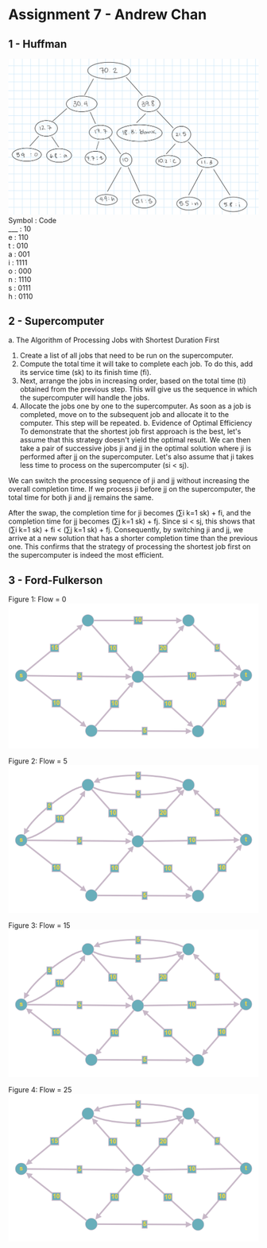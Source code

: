 # Assignment 7 - Andrew Chan
## 1 - Huffman
![Huffman](imgs/1.png)  
Symbol  :   Code  
___     :   10  
e       :   110  
t       :   010  
a       :   001  
i       :   1111  
o       :   000  
n       :   1110  
s       :   0111  
h       :   0110  
## 2 - Supercomputer

a. The Algorithm of Processing Jobs with Shortest Duration First

1. Create a list of all jobs that need to be run on the supercomputer.
2. Compute the total time it will take to complete each job. To do this, add its service time (sk) to its finish time (fi).
3. Next, arrange the jobs in increasing order, based on the total time (ti) obtained from the previous step. This will give us the sequence in which the supercomputer will handle the jobs.
4. Allocate the jobs one by one to the supercomputer. As soon as a job is completed, move on to the subsequent job and allocate it to the computer. This step will be repeated.
b. Evidence of Optimal Efficiency
To demonstrate that the shortest job first approach is the best, let's assume that this strategy doesn't yield the optimal result. We can then take a pair of successive jobs ji and jj in the optimal solution where ji is performed after jj on the supercomputer. Let's also assume that ji takes less time to process on the supercomputer (si < sj).

We can switch the processing sequence of ji and jj without increasing the overall completion time. If we process ji before jj on the supercomputer, the total time for both ji and jj remains the same.

After the swap, the completion time for ji becomes (∑i k=1 sk) + fi, and the completion time for jj becomes (∑j k=1 sk) + fj. Since si < sj, this shows that (∑i k=1 sk) + fi < (∑j k=1 sk) + fj. Consequently, by switching ji and jj, we arrive at a new solution that has a shorter completion time than the previous one. This confirms that the strategy of processing the shortest job first on the supercomputer is indeed the most efficient.

## 3 - Ford-Fulkerson
Figure 1: Flow = 0  
![fig1](imgs/fig1.png)

Figure 2: Flow = 5  
![fig2](imgs/fig2.png)

Figure 3: Flow = 15  
![fig3](imgs/fig3.png)

Figure 4: Flow = 25  
![fig4](imgs/fig4.png)
